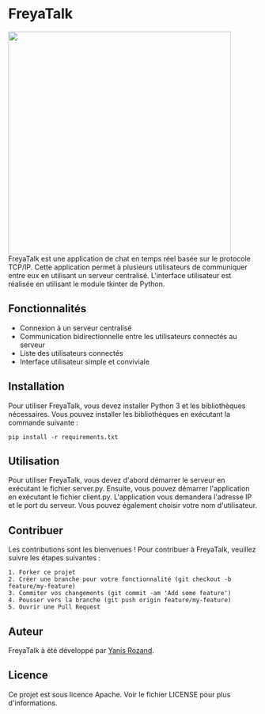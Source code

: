 # FreyaTalk
<img src="https://st4.depositphotos.com/36808514/40874/v/600/depositphotos_408740102-stock-illustration-freya-norse-mythology-goddess.jpg" widht=512 height=450>
FreyaTalk est une application de chat en temps réel basée sur le protocole TCP/IP. Cette application permet à plusieurs utilisateurs de communiquer entre eux en utilisant un serveur centralisé. L'interface utilisateur est réalisée en utilisant le module tkinter de Python.

## Fonctionnalités
- Connexion à un serveur centralisé
- Communication bidirectionnelle entre les utilisateurs connectés au serveur
- Liste des utilisateurs connectés
- Interface utilisateur simple et conviviale

## Installation
Pour utiliser FreyaTalk, vous devez installer Python 3 et les bibliothèques nécessaires. Vous pouvez installer les bibliothèques en exécutant la commande suivante :

```
pip install -r requirements.txt
```

## Utilisation
Pour utiliser FreyaTalk, vous devez d'abord démarrer le serveur en exécutant le fichier server.py. Ensuite, vous pouvez démarrer l'application en exécutant le fichier client.py. L'application vous demandera l'adresse IP et le port du serveur. Vous pouvez également choisir votre nom d'utilisateur.

## Contribuer
Les contributions sont les bienvenues ! Pour contribuer à FreyaTalk, veuillez suivre les étapes suivantes :

    1. Forker ce projet
    2. Créer une branche pour votre fonctionnalité (git checkout -b feature/my-feature)
    3. Commiter vos changements (git commit -am 'Add some feature')
    4. Pousser vers la branche (git push origin feature/my-feature)
    5. Ouvrir une Pull Request

## Auteur
FreyaTalk à été développé par [Yanis Rozand](https://www.github.com/yrozand).

## Licence
Ce projet est sous licence Apache. Voir le fichier LICENSE pour plus d'informations.
